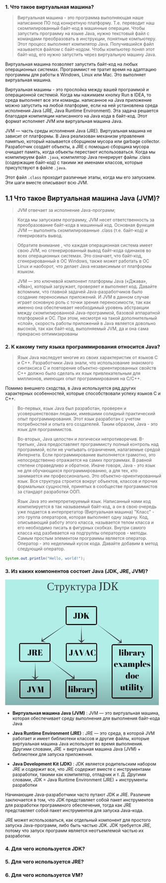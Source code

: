 ### 1. Что такое виртуальная машина?

> Виртуальная машина - это программа выполняющая наше написанное ПО под конкретную платформу.
Т.е. переводит наш скомпилированный байт-код в машинные операции.
Чтобы запустить программу на языке Java, нужно текстовый файл с командами преобразовать в инструкции, понятные компьютеру.
Этот процесс выполняет компилятор Java.  Получившийся файл называется файлом с байт-кодом. Чтобы компьютер понял этот байт-код,
его нужно запустить через виртуальную машину Java.

Виртуальная машина позволяет запустить байт-код на любых операционных системах.
Программист не тратит время на адаптацию программы для работы в Windows, Linux  или Mac.
Это выполняет виртуальная машина. 

Виртуальная машины - это прослойка между вашей программой и операционной системой.
Когда мы нажимаем кнопку Run в IDEA, то среда выполняет все эти команды.
написанное на Java приложение можно запустить на любой платформе,
если на ней установлена среда исполнения Java (JRE, Java Runtime Environment).
Эта задача решается благодаря компиляции написанного на Java кода в байт-код.
Этот формат исполняет JVM или виртуальная машина Java.

JVM — часть среды исполнения Java (JRE). Виртуальная машина не зависит от платформы.
В Java реализован механизм управления памятью, который называется сборщиком мусора или garbage collector.
Разработчик создаёт объекты, а JRE с помощью сборщика мусора очищает память, когда объекты перестают использоваться.
Когда мы компилируем файл `.java`, компилятор Java генерирует файлы .class (содержащие байт-код) с такими же именами классов,
которые присутствуют в файле `.java`.

Этот файл `.class` проходит различные этапы, когда мы его запускаем. Эти шаги вместе описывают всю JVM.

## 1.1 Что такое Виртуальная машина Java (JVM)?

> JVM отвечает за исполнение Java-программ;

> Когда мы запускаем программу, JVM несет ответственность за преобразование байт-кода в машинный код.
Основная функция JVM — выполнять скомпилированные .class (т.е. байт-код) и генерировать вывод.

> Обратите внимание , что каждая операционная система имеет свою JVM,
но сгенерированный вывод байт-кода одинаков во всех операционных системах.
Это означает, что байт-код, сгенерированный в ОС Windows, также может работать в ОС Linux и наоборот,
что делает Java независимым от платформы языком.

>JVM — это ключевой компонент платформы Java («Джава», «Ява»), который загружает, проверяет и выполняет код.
Давайте вспомним, что главной задачей Java-разработчиков было создание переносимых приложений.
И JVM в данном случае играет основную роль с точки зрения переносимости,
так как именно она обеспечивает необходимый уровень абстракции между скомпилированной Java-программой,
базовой аппаратной платформой и ОС. При этом, несмотря на такой дополнительный «слой»,
скорость работы приложений в Java является довольно высокой, так как байт-код, выполняемый JVM,
да и она сама прекрасно оптимизированы

### 2. К какому типу языка программирования относится Java?

> Язык Java наследует многие из своих характеристик от языков С и С++.
Разработчики Java знали, что использование знакомого синтаксиса С и повторение объектно-ориентированных свойств С++
должно было сделать их язык привлекательным для миллионов, имеющих опыт программирования на С/С++.

Помимо внешнего сходства, в Java используется ряд других характерных особенностей, которые способствовали успеху языков С и С++.

> Во-первых, язык Java был разработан, проверен и усовершенствован людьми, имевшими солидный практический опыт программирования.
Этот язык разработан с учетом потребностей и опыта его создателей.
Таким образом, Java - это язык для программистов.

> Во-вторых, Java целостен и логически непротиворечив. В-третьих, Java предоставляет программисту полный контроль над программой,
если не учитывать ограничения, налагаемые средой Интернета. Если программирование выполняется грамотно,
это непосредственно отражается на самих программах. 
В равной степени справедливо и обратное.
Иначе говоря, Java - это язык не для обучающихся программированию, а для тех, кто занимается им профессионально.
Это объектно-ориентированный язык. Вся структура строится вокруг объектов, классов и прочих формальных сущностей,
принятых в сообществе программистов за стандарт разработки ООП.

> Язык Java это интерпретируемый язык. Написанный нами код компилируется в так называемый байт-код, а он в свою очередь
уже подается в интерпретатор (Виртуальная машина)
"Класс" - это группа операторов, которая выполняет одну задачу.
Код, описывающий работу этого класса, называется телом класса и его необходимо писать в фигурных скобках.
Внутри самого класса код разбивается на подгруппы операторов - методы.
Самым простым элементом программы является оператор. Оператор - это неделимый кусок кода.
Давайте добавим в метод следующий оператор.

```java
System.out.println("Hello, world!");
```

###	3. Из каких компонентов состоит Java (JDK, JRE, JVM)?

![](https://github.com/Nikolai0902/Nikolai0902/blob/main/jpg/1.jpg)
+	**Виртуальная машина Java (JVM)** : JVM — это виртуальная машина, 
которая обеспечивает среду выполнения для выполнения байт-кода Java

+	**Java Runtime Environment (JRE)** : JRE — это среда, в которой JVM работает и имеет 
библиотеки классов и другие файлы, которые виртуальная машина Java использует во время выполнения. 
Другими словами, 
JRE = виртуальная машина Java (JVM) + библиотеки для запуска приложения.

+	**Java Development Kit (JDK)** : JDK является родительским набором JRE и содержит все, 
что JRE содержит вместе с инструментами разработки, такими как компилятор, отладчик и т. 
Д. Другими словами, JDK = Java Runtime Environment (JRE) + инструменты разработки

Начинающие Java-разработчики часто путают JDK и JRE. 
Различие заключается в том, что JDK представляет собой пакет инструментов для разработки 
программного обеспечения, тогда как JRE представляет собой пакет инструментов для запуска Java-кода.

JRE может использоваться, как отдельный компонент для простого запуска Java-программ, 
либо быть частью JDK. JDK требуется JRE, 
потому что запуск программ является неотъемлемой частью их разработки.


### 	4.	Для чего используется JDK?
###  5.	Для чего используется JRE?
###  6.	Для чего используется VM?
